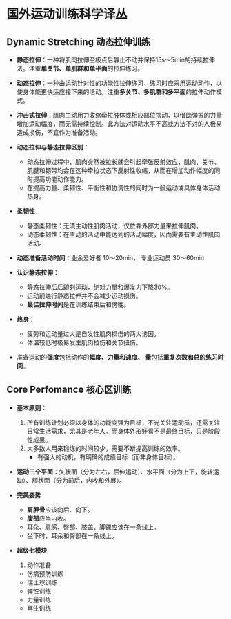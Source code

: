 # 国外运动训练科学译丛

## Dynamic Stretching 动态拉伸训练

* **静态拉伸**：一种将肌肉拉伸至极点后静止不动并保持15s～5min的持续拉伸法。注重**单关节、单肌群和单平面**的拉伸练习。

* **动态拉伸**：一种由运动针对性的功能性拉伸练习，练习时应采用运动动作，以使身体能更快适应接下来的活动。注重**多关节、多肌群和多平面**的拉伸动作模式。

* **冲击式拉伸**：肌肉主动用力收缩牵拉肢体或相应部位摆动，以借助弹振的力量增加运动幅度，而无需持续控制。此方法对运动水平不高或方法不对的人极易造成损伤，不宜作为准备活动。
* **动态拉伸与静态拉伸区别**：
	* 动态拉伸过程中，肌肉突然被拉长就会引起牵张反射效应，肌肉、关节、肌腱和韧带均会在这种牵拉状态下反射性收缩，从而在增加动作幅度的同时提高功能动作能力。
	* 在提高力量、柔韧性、平衡性和协调性的同时为一般运动或具体身体活动热身。

* **柔韧性**
	* 静态柔韧性：无须主动性肌肉活动，仅依靠外部力量来拉伸肌肉。
	* 动态柔韧性：在主动的活动中能达到的活动幅度，因而需要有主动性肌肉活动。

* **动态准备活动时间**：业余爱好者 10～20min， 专业运动员 30～60min

* **认识静态拉伸**：
	* 静态拉伸后后即刻运动，绝对力量和爆发力下降30%。
	* 运动前进行静态拉伸并不会减少运动损伤。
	* **最佳拉伸时间**是在训练结束后和傍晚。
* **热身**：
	* 疲劳和运动量过大是自发性肌肉损伤的两大诱因。
	* 体温较低时极易发生肌肉拉伤和关节扭伤。

* 准备运动的**强度**包括动作的**幅度、力量和速度**。 **量**包括**重复次数和总的练习时间**。

## Core Perfomance 核心区训练

* **基本原则**：
	1. 所有训练计划必须以身体的功能变强为目标，不光关注运动员，还需关注日常生活需求，尤其是老年人。而身体外形好看不是最终目标，只是阶段性成果。
	2. 大多数人用来锻炼的时间较少，需要不断提高训练的效率。
		* 有强大的动机，有明确的成绩目标（而非身体目标）。

* **运动三个平面**：矢状面（分为左右，屈伸运动）、水平面（分为上下，旋转运动）、额状面（分为前后，内收和外展）。

* **完美姿势**
	* **肩胛骨**应该向后、向下。
	* **腹部**应当内收。
	* 耳朵、肩膀、臀部、膝盖、脚踝应该在一条线上。
	* 坐下时，耳朵和臀部在一条线上。

* **超级七模块**
	1. 动作准备
	* 伤病预防训练
	* 瑞士球训练
	* 弹性训练
	* 力量训练
	* 再生训练

